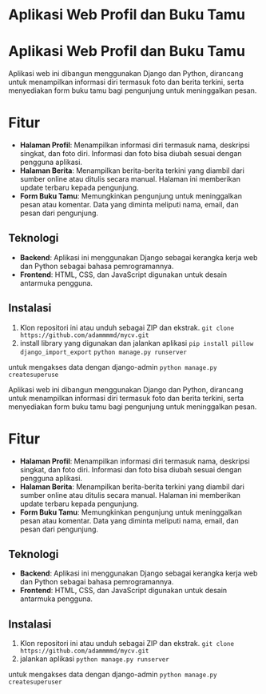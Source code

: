 # Aplikasi Web Profil dan Buku Tamu

# Aplikasi Web Profil dan Buku Tamu

Aplikasi web ini dibangun menggunakan Django dan Python, dirancang untuk menampilkan informasi diri termasuk foto dan berita terkini, serta menyediakan form buku tamu bagi pengunjung untuk meninggalkan pesan.

# Fitur

- **Halaman Profil**: Menampilkan informasi diri termasuk nama, deskripsi singkat, dan foto diri. Informasi dan foto bisa diubah sesuai dengan pengguna aplikasi.
- **Halaman Berita**: Menampilkan berita-berita terkini yang diambil dari sumber online atau ditulis secara manual. Halaman ini memberikan update terbaru kepada pengunjung.
- **Form Buku Tamu**: Memungkinkan pengunjung untuk meninggalkan pesan atau komentar. Data yang diminta meliputi nama, email, dan pesan dari pengunjung.

## Teknologi

- **Backend**: Aplikasi ini menggunakan Django sebagai kerangka kerja web dan Python sebagai bahasa pemrogramannya.
- **Frontend**: HTML, CSS, dan JavaScript digunakan untuk desain antarmuka pengguna.

## Instalasi

1. Klon repositori ini atau unduh sebagai ZIP dan ekstrak.
   `git clone https://github.com/adammmmd/mycv.git`
2. install library yang digunakan dan jalankan aplikasi
   `pip install pillow django_import_export`
   `python manage.py runserver`

untuk mengakses data dengan django-admin
`python manage.py createsuperuse`

Aplikasi web ini dibangun menggunakan Django dan Python, dirancang untuk menampilkan informasi diri termasuk foto dan berita terkini, serta menyediakan form buku tamu bagi pengunjung untuk meninggalkan pesan.

# Fitur

- **Halaman Profil**: Menampilkan informasi diri termasuk nama, deskripsi singkat, dan foto diri. Informasi dan foto bisa diubah sesuai dengan pengguna aplikasi.
- **Halaman Berita**: Menampilkan berita-berita terkini yang diambil dari sumber online atau ditulis secara manual. Halaman ini memberikan update terbaru kepada pengunjung.
- **Form Buku Tamu**: Memungkinkan pengunjung untuk meninggalkan pesan atau komentar. Data yang diminta meliputi nama, email, dan pesan dari pengunjung.

## Teknologi

- **Backend**: Aplikasi ini menggunakan Django sebagai kerangka kerja web dan Python sebagai bahasa pemrogramannya.
- **Frontend**: HTML, CSS, dan JavaScript digunakan untuk desain antarmuka pengguna.

## Instalasi

1. Klon repositori ini atau unduh sebagai ZIP dan ekstrak.
   `git clone https://github.com/adammmmd/mycv.git`
2. jalankan aplikasi
   `python manage.py runserver`

untuk mengakses data dengan django-admin
`python manage.py createsuperuser`
